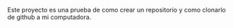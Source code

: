 Este proyecto es una prueba de como crear un repositorio y como clonarlo de github a mi computadora.
